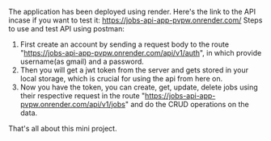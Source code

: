 The application has been deployed using render.
Here's the link to the API incase if you want to test it: https://jobs-api-app-pvpw.onrender.com/
Steps to use and test API using postman:
1. First create an account by sending a request body to the route "https://jobs-api-app-pvpw.onrender.com/api/v1/auth", in which provide username(as gmail) and a password.
2. Then you will get a jwt token from the server and gets stored in your local storage, which is crucial for using the api from here on.
3. Now you have the token, you can create, get, update, delete jobs using their respective request in the route "https://jobs-api-app-pvpw.onrender.com/api/v1/jobs" and do the CRUD operations on the data.


That's all about this mini project.

